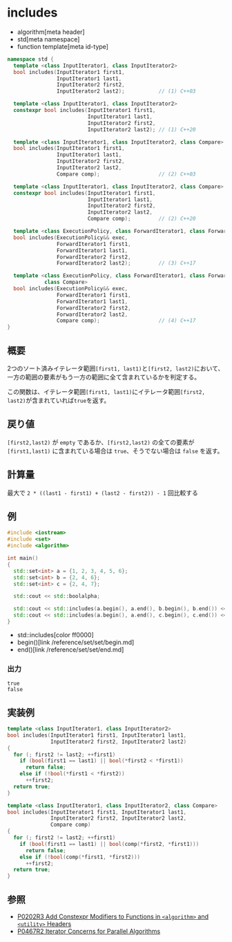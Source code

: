 # includes
* algorithm[meta header]
* std[meta namespace]
* function template[meta id-type]

```cpp
namespace std {
  template <class InputIterator1, class InputIterator2>
  bool includes(InputIterator1 first1,
                InputIterator1 last1,
                InputIterator2 first2,
                InputIterator2 last2);           // (1) C++03

  template <class InputIterator1, class InputIterator2>
  constexpr bool includes(InputIterator1 first1,
                          InputIterator1 last1,
                          InputIterator2 first2,
                          InputIterator2 last2); // (1) C++20

  template <class InputIterator1, class InputIterator2, class Compare>
  bool includes(InputIterator1 first1,
                InputIterator1 last1,
                InputIterator2 first2,
                InputIterator2 last2,
                Compare comp);                   // (2) C++03

  template <class InputIterator1, class InputIterator2, class Compare>
  constexpr bool includes(InputIterator1 first1,
                          InputIterator1 last1,
                          InputIterator2 first2,
                          InputIterator2 last2,
                          Compare comp);         // (2) C++20

  template <class ExecutionPolicy, class ForwardIterator1, class ForwardIterator2>
  bool includes(ExecutionPolicy&& exec,
                ForwardIterator1 first1,
                ForwardIterator1 last1,
                ForwardIterator2 first2,
                ForwardIterator2 last2);         // (3) C++17

  template <class ExecutionPolicy, class ForwardIterator1, class ForwardIterator2,
            class Compare>
  bool includes(ExecutionPolicy&& exec,
                ForwardIterator1 first1,
                ForwardIterator1 last1,
                ForwardIterator2 first2,
                ForwardIterator2 last2,
                Compare comp);                   // (4) C++17
}
```

## 概要
2つのソート済みイテレータ範囲`[first1, last1)`と`[first2, last2)`において、一方の範囲の要素がもう一方の範囲に全て含まれているかを判定する。

この関数は、イテレータ範囲`[first1, last1)`にイテレータ範囲`[first2, last2)`が含まれていれば`true`を返す。


## 戻り値
`[first2,last2)` が `empty` であるか、`[first2,last2)` の全ての要素が `[first1,last1)` に含まれている場合は `true`、そうでない場合は `false` を返す。


## 計算量
最大で `2 * ((last1 - first1) + (last2 - first2)) - 1` 回比較する


## 例
```cpp example
#include <iostream>
#include <set>
#include <algorithm>

int main()
{
  std::set<int> a = {1, 2, 3, 4, 5, 6};
  std::set<int> b = {2, 4, 6};
  std::set<int> c = {2, 4, 7};

  std::cout << std::boolalpha;

  std::cout << std::includes(a.begin(), a.end(), b.begin(), b.end()) << std::endl;
  std::cout << std::includes(a.begin(), a.end(), c.begin(), c.end()) << std::endl;
}
```
* std::includes[color ff0000]
* begin()[link /reference/set/set/begin.md]
* end()[link /reference/set/set/end.md]

### 出力
```
true
false
```


## 実装例
```cpp
template <class InputIterator1, class InputIterator2>
bool includes(InputIterator1 first1, InputIterator1 last1,
              InputIterator2 first2, InputIterator2 last2)
{
  for (; first2 != last2; ++first1)
    if (bool(first1 == last1) || bool(*first2 < *first1))
      return false;
    else if (!bool(*first1 < *first2))
      ++first2;
  return true;
}

template <class InputIterator1, class InputIterator2, class Compare>
bool includes(InputIterator1 first1, InputIterator1 last1,
              InputIterator2 first2, InputIterator2 last2,
              Compare comp)
{
  for (; first2 != last2; ++first1)
    if (bool(first1 == last1) || bool(comp(*first2, *first1)))
      return false;
    else if (!bool(comp(*first1, *first2)))
      ++first2;
  return true;
}
```


## 参照
- [P0202R3 Add Constexpr Modifiers to Functions in `<algorithm>` and `<utility>` Headers](http://www.open-std.org/jtc1/sc22/wg21/docs/papers/2017/p0202r3.html)
- [P0467R2 Iterator Concerns for Parallel Algorithms](http://www.open-std.org/jtc1/sc22/wg21/docs/papers/2017/p0467r2.html)
